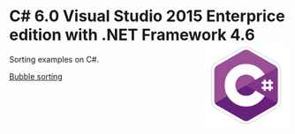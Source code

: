 # C# 6.0 Visual Studio 2015 Enterprice edition with .NET Framework 4.6 <img src="https://github.com/narekye/Password_generator/blob/master/C%23pic.png" align="right" width="150px" height="150px" /> 

Sorting examples on C#.

[Bubble sorting](https://github.com/narekye/Sorting_Examples/tree/master/Bubble_Sorting)

